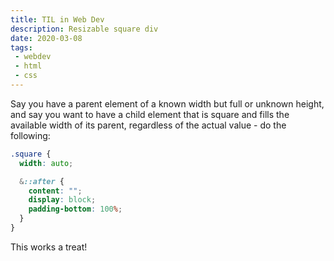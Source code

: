 ```yaml
---
title: TIL in Web Dev
description: Resizable square div
date: 2020-03-08
tags:
 - webdev
 - html
 - css
---
```


Say you have a parent element of a known width but full or unknown height, and say you want to have a child element that is square and fills the available width of its parent, regardless of the actual value - do the following:

```scss
.square {
  width: auto;

  &::after {
    content: "";
    display: block;
    padding-bottom: 100%;
  }
}
```

This works a treat!
